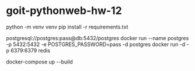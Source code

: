 # goit-pythonweb-hw-12

python -m venv venv
pip install -r requirements.txt

postgresql://postgres:pass@db:5432/postgres
docker run --name postgres -p 5432:5432 -e POSTGRES_PASSWORD=pass -d postgres
docker run -d -p 6379:6379 redis

docker-compose up --build
